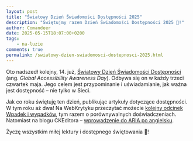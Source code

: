 ```yaml
---
layout: post
title: "Światowy Dzień Świadomości Dostępności 2025"
description: "Świętujmy razem Dzień Świadomości Dostępności 2025 🎉!"
author: Comandeer
date: 2025-05-15T18:07:00+0200
tags:
    - na-luzie
comments: true
permalink: /swiatowy-dzien-swiadomosci-dostepnosci-2025.html
---
```


Oto nadszedł kolejny, 14. już, [Światowy Dzień Świadomości Dostępności](https://accessibility.day/about/) (ang. <i lang="en">Global Accessibility Awareness Day</i>). Odbywa się on w każdy trzeci czwartek maja. Jego celem jest przypominanie i uświadamianie, jak ważna jest dostępność – nie tylko w Sieci.

Jak co roku świętuję ten dzień, publikując artykuły dotyczące dostępności. W tym roku aż dwa! Na WebKrytyku przeczytać możecie [kolejny odcinek Wpadek i wypadków](https://www.webkrytyk.pl/2025/05/15/wpadki-i-wypadki-20/), tym razem o porównywalnych doświadczeniach. Natomiast na blogu CKEditora – [wprowadzenie do ARIA po angielsku](https://ckeditor.com/blog/go-beyond-html-with-aria/).

Życzę wszystkim miłej lektury i dostępnego świętowania 🎉!
